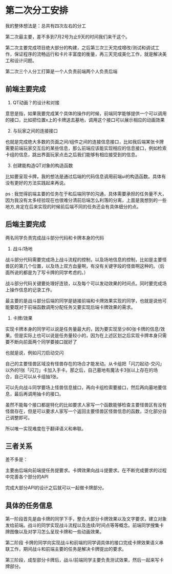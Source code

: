 # 第二次分工安排

我的整体想法是：总共有四次左右的分工

第二次最主要，差不多到7月2号为止9天的时间我们来干这个。

第二次主要完成项目绝大部分的构建，之后第三次三天完成增改/测试和调试工作，保证程序的流畅运行和卡片丰富度的衡量，再三天完成美化工作，就是解决美工和设计问题。

第二次三个人分工打算是一个人负责前端两个人负责后端

## 前端主要完成 

1. QT动画？的设计和对接

意思是指，如果我要完成某个具体的操作的时候，前端同学能够提供一个可以调用的接口，比如把位置x上的卡牌送去墓地，调用这个接口可以展示相应的动画效果

2. 与玩家之间的连接接口

也就是完成绝大多数的页面之间/组件之间的连接信息接口，比如我后端某张卡牌需要前端玩家交互后的某些信息，那么前端应该能实现相应的信息接口，例如检索卡组的信息，跳出界面玩家点击之后我们能够有相应接受到的信息。

3. 创建能构造QT对象的构造函数

比如要呈现卡牌，我的想法是通过后端的代码信息调用前端ui的构造函数。具体有没有更好的方法实践起来再说。

ps : 我觉得前端主要的任务在于和后端同学的沟通，具体需要承担的任务量不大，因为我没有太多经验现在也很难分清前后端怎么利落的分离，上面是我想到的一些地方,肯定在后来实现的时候前后端不同的任务还会有具体细分的点。

## 后端主要完成

两名同学负责完成战斗部分代码和卡牌本身的代码

1. 战斗/场地

战斗部分代码需要完成场上战斗流程的控制，以及场地信息的控制，比如是主要怪兽区的第几个位置，以及场上双方血量啊，有没有关键字段的怪兽啊这种的。（后面所说的都是为了写卡牌的同学考虑的。）

战斗部分代码关键要处理好连锁，以及每个可以发动效果的时间点。同时要完成场上操作信息的记录工作。

最主要的是战斗部分后端的同学是链接前端和卡牌效果实现的同学，也就是说他可能要既对于前端函数调用分配任务又要实现后端卡牌效果的需求。

1. 卡牌/效果

实现卡牌本身的同学可以说是任务量最大的，因为要实现至少80张卡牌的信息/效果。但是实际上也可以说是任务量较小的，因为在上述区划之后实现卡牌本身只需要不断向前面两个同学要接口就好了

也就是说，例如闪刀启动交闪

自己的主要怪兽区域没有怪兽存在的场合才能发动。从卡组把「闪刀起动-交闪」以外的1张「闪刀」卡加入手卡。那之后，自己墓地有魔法卡3张以上存在的场合，自己可以从卡组抽1张。

可以先向战斗同学要场上怪兽信息接口，再向卡组检索要接口，然后再向墓地要信息，最后再调用抽卡的接口。

虽然不能每个接口都是特化的比如要求人家写一个函数能够检查主要怪兽区有没有怪兽存在，但是可以要求人家写一个返回主要怪兽区怪兽信息的函数，泛化部分自己调整即可。

所以唯一实现难度在于翻译语义和串联。

## 三者关系

差不多是：

主要由后端向前端提任务提要求。卡牌效果向战斗提要求。在不断完成要求的过程中完善各个部分的API

完成大部分API的设计之后就可以一起做卡牌部分。

## 具体的任务信息

第一阶段首先是由卡牌的同学下手，整合大部分卡牌效果以及文字要求，建立对象发给前端。战斗的同学实现战斗流程以及连续/时间点等等概念。前端同学搜集卡牌图像以及对学习怎么呈现卡牌和一些动画效果。

第二阶段 卡牌的同学向实现战斗和前端的同学调具体的接口完成卡牌效果语义串联工作，期间战斗和前端主要的任务是解决卡牌提出的要求。

第三阶段，成型部分卡牌后，战斗/前端同学主要负责测试效果，然后一起来写卡牌部分。

